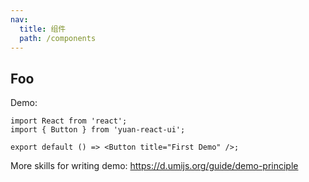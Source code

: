 ```yaml
---
nav:
  title: 组件
  path: /components
---
```


## Foo

Demo:

```tsx
import React from 'react';
import { Button } from 'yuan-react-ui';

export default () => <Button title="First Demo" />;
```

More skills for writing demo: https://d.umijs.org/guide/demo-principle
